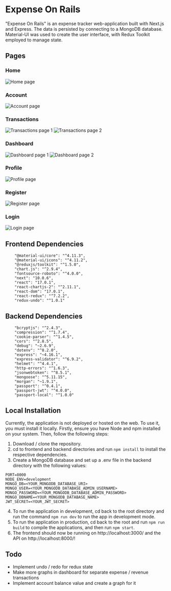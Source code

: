 # Expense On Rails

"Expense On Rails" is an expense tracker web-application built with Next.js and Express. The data is persisted by connecting to a MongoDB database. Material-UI was used to create the user interface, with Redux Toolkit employed to manage state.

## Pages

### Home

![Home page](https://i.imgur.com/Y8F0dPM.png)

### Account

![Account page](https://i.imgur.com/xdLizxI.png)

### Transactions

![Transactions page 1](https://i.imgur.com/MlQ148n.png)
![Transactions page 2](https://i.imgur.com/LaDofNj.png)

### Dashboard

![Dashboard page 1](https://i.imgur.com/gs44THK.png)
![Dashboard page 2](https://i.imgur.com/W7OqANM.png)

### Profile

![Profile page](https://i.imgur.com/7ZXHNUy.png)

### Register

![Register page](https://i.imgur.com/TwrXbzF.png)

### Login

![Login page](https://i.imgur.com/R8zUoIF.png)

## Frontend Dependencies

```
    "@material-ui/core": "^4.11.3",
    "@material-ui/icons": "^4.11.2",
    "@reduxjs/toolkit": "^1.5.0",
    "chart.js": "^2.9.4",
    "fontsource-roboto": "^4.0.0",
    "next": "10.0.6",
    "react": "17.0.1",
    "react-chartjs-2": "^2.11.1",
    "react-dom": "17.0.1",
    "react-redux": "^7.2.2",
    "redux-undo": "^1.0.1"
```

## Backend Dependencies

```
    "bcryptjs": "^2.4.3",
    "compression": "^1.7.4",
    "cookie-parser": "^1.4.5",
    "cors": "^2.8.5",
    "debug": "~2.6.9",
    "dotenv": "^8.2.0",
    "express": "~4.16.1",
    "express-validator": "^6.9.2",
    "helmet": "^4.4.1",
    "http-errors": "^1.6.3",
    "jsonwebtoken": "^8.5.1",
    "mongoose": "^5.11.15",
    "morgan": "~1.9.1",
    "passport": "^0.4.1",
    "passport-jwt": "^4.0.0",
    "passport-local": "^1.0.0"
```

## Local Installation

Currently, the application is not deployed or hosted on the web. To use it, you must install it locally. Firstly, ensure you have Node and npm installed on your system. Then, follow the following steps:

1. Download / clone the repository.
2. cd to frontend and backend directories and run `npm install` to install the respective dependencies.
3. Create a MongoDB database and set up a .env file in the backend directory with the following values:

```
PORT=8000
NODE_ENV=development
MONGO_DB=<YOUR_MONGODB_DATABASE_URI>
MONGO_USER=<YOUR_MONGODB_DATABASE_ADMIN_USERNAME>
MONGO_PASSWORD=<YOUR_MONGODB_DATABASE_ADMIN_PASSWORD>
MONGO_DBNAME=<YOUR_MONGODB_DATABASE_NAME>
JWT_SECRET=<YOUR_JWT_SECRET>
```

4. To run the application in development, cd back to the root directory and run the command `npm run dev` to run the app in development mode.
5. To run the application in production, cd back to the root and run `npm run build` to compile the applications, and then run `npm start`.
6. The frontend should now be running on http://localhost:3000/ and the API on http://localhost:8000/!

## Todo

- Implement undo / redo for redux state
- Make more graphs in dashboard for separate expense / revenue transactions
- Implement account balance value and create a graph for it
